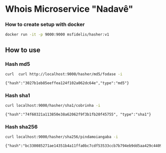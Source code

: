 # Whois Microservice "Nadavê"


### How to create setup with docker

```sh
docker run -it -p 9000:9000 msfidelis/hasher:v1

```

## How to use 

### Hash md5

```sh
curl  curl http://localhost:9000/hasher/md5/fodase -i
```

```
{"hash":"3027b1eb85eeffea124f102a062dc64e","type":"md5"}
```

### Hash sha1

```sh
curl localhost:9000/hasher/sha1/cobrinha -i
```

```
{"hash":"74f60321a113850e38a62062f9f3b1fb20f45755", "type":"sha1"}
```


### Hash sha256

```sh
curl localhost:9000/hasher/sha256/pindamoiangaba -i
```

```
{"hash":"bc330085271ae14351b4a11ffa0bc7cdf53533ccb7b794eb9dd5aa429c44097f","type":"sha256"}
```

